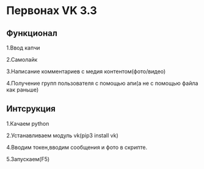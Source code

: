<h1>Первонах VK 3.3</h1>
<h2>Функционал</h2>
<p>1.Ввод капчи</p>
<p>2.Самолайк</p>
<p>3.Написание комментариев с медия контентом(фото/видео)</p>
<p>4.Получение групп пользователя с помощью апи(а не с помощью файла как раньше)</p>
<h2>Интсрукция</h2>
<p>1.Качаем python</p>
<p>2.Устанавливаем модуль vk(pip3 install vk)</p>
<p>4.Вводим токен,вводим сообщения и фото в скрипте.</p>
<p>5.Запускаем(F5)</p>
